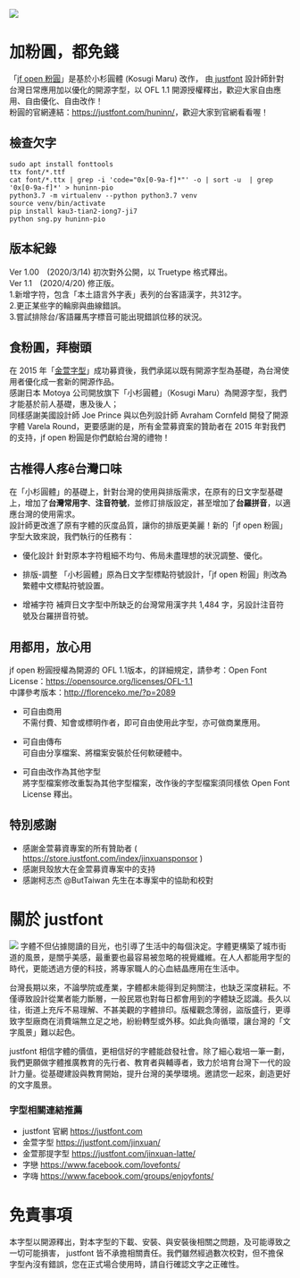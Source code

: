 ![](https://justfont-images.s3-ap-northeast-1.amazonaws.com/huninn/jf-open-huninn-banner.png)

# 加粉圓，都免錢
「[jf open 粉圓](http://bit.ly/39PiKeb "jf open 粉圓")」是基於小杉圓體 (Kosugi Maru) 改作，
由[ justfont](https://justfont.com " justfont") 設計師針對台灣日常應用加以優化的開源字型，以 OFL 1.1 開源授權釋出，歡迎大家自由應用、自由優化、自由改作！  
粉圓的官網連結：<https://justfont.com/huninn/>，歡迎大家到官網看看喔！

## 檢查欠字
```
sudo apt install fonttools
ttx font/*.ttf
cat font/*.ttx | grep -i 'code="0x[0-9a-f]*"' -o | sort -u  | grep '0x[0-9a-f]*' > huninn-pio
python3.7 -m virtualenv --python python3.7 venv
source venv/bin/activate 
pip install kau3-tian2-iong7-ji7
python sng.py huninn-pio

```

## 版本紀錄
Ver 1.00　(2020/3/14) 初次對外公開，以 Truetype 格式釋出。  
Ver 1.1　(2020/4/20) 修正版。  
1.新增字符，包含「本土語言外字表」表列的台客語漢字，共312字。  
2.更正某些字的輪廓與曲線錯誤。  
3.嘗試排除台/客語羅馬字標音可能出現錯誤位移的狀況。  

## 食粉圓，拜樹頭
在 2015 年「[金萱字型](https://justfont.com/jinxuan/ "金萱字型")」成功募資後，我們承諾以既有開源字型為基礎，為台灣使用者優化成一套新的開源作品。  
感謝日本 Motoya 公司開放旗下「小杉圓體」（Kosugi Maru）為開源字型，我們才能基於前人基礎，惠及後人；  
同樣感謝美國設計師 Joe Prince 與以色列設計師 Avraham Cornfeld 開發了開源字體 Varela Round，更要感謝的是，所有金萱募資案的贊助者在 2015 年對我們的支持，jf open 粉圓是你們獻給台灣的禮物！


## 古椎得人疼ê台灣口味
在「小杉圓體」的基礎上，針對台灣的使用與排版需求，在原有的日文字型基礎上，增加了**台灣常用字**、**注音符號**，並修訂排版設定，甚至增加了**台羅拼音**，以適應台灣的使用需求。  
設計師更改進了原有字體的灰度品質，讓你的排版更美麗！新的「jf open 粉圓」字型大致來說，我們執行的任務有：

- 優化設計
針對原本字符粗細不均勻、佈局未盡理想的狀況調整、優化。


- 排版-調整
「小杉圓體」原為日文字型標點符號設計，「jf open 粉圓」則改為繁體中文標點符號設置。

- 增補字符
補齊日文字型中所缺乏的台灣常用漢字共 1,484 字，另設計注音符號及台羅拼音符號。


## 用都用，放心用
jf open 粉圓授權為開源的 OFL 1.1版本，的詳細規定，請參考：Open Font License：<https://opensource.org/licenses/OFL-1.1>  
中譯參考版本：<http://florenceko.me/?p=2089>

- 可自由商用  
不需付費、知會或標明作者，即可自由使用此字型，亦可做商業應用。
  
- 可自由傳布  
可自由分享檔案、將檔案安裝於任何軟硬體中。  
  
- 可自由改作為其他字型  
將字型檔案修改重製為其他字型檔案，改作後的字型檔案須同樣依 Open Font License 釋出。



## 特別感謝
- 感謝金萱募資專案的所有贊助者 ( <https://store.justfont.com/index/jinxuansponsor> )  
- 感謝貝殼放大在金萱募資專案中的支持  
- 感謝柯志杰 @ButTaiwan 先生在本專案中的協助和校對  

# 關於 justfont
![](https://justfont-images.s3-ap-northeast-1.amazonaws.com/jf-logo-full-small.jpg)
字體不但佔據閱讀的目光，也引導了生活中的每個決定。字體更構築了城市街道的風景，是關乎美感，最重要也最容易被忽略的視覺纖維。在人人都能用字型的時代，更能透過方便的科技，將專家職人的心血結晶應用在生活中。

台灣長期以來，不論學院或產業，字體都未能得到足夠關注，也缺乏深度耕耘。不僅導致設計從業者能力斷層，一般民眾也對每日都會用到的字體缺乏認識。長久以往，街道上充斥不易理解、不甚美觀的字體排印。版權觀念薄弱，盜版盛行，更導致字型廠商在消費端無立足之地，紛紛轉型或外移。如此負向循環，讓台灣的「文字風景」難以起色。

justfont 相信字體的價值，更相信好的字體能啟發社會。除了細心栽培一筆一劃，我們更願做字體推廣教育的先行者、教育者與輔導者，致力於培育台灣下一代的設計力量。從基礎建設與教育開始，提升台灣的美學環境。邀請您一起來，創造更好的文字風景。


### 字型相關連結推薦
- justfont 官網 <https://justfont.com>
- 金萱字型 <https://justfont.com/jinxuan/>
- 金萱那提字型 <https://justfont.com/jinxuan-latte/>
- 字戀 <https://www.facebook.com/lovefonts/>
- 字嗨 <https://www.facebook.com/groups/enjoyfonts/>

# 免責事項
本字型以開源釋出，對本字型的下載、安裝、與安裝後相關之問題，及可能導致之一切可能損害， justfont 皆不承擔相關責任。我們雖然經過數次校對，但不擔保字型內沒有錯誤，您在正式場合使用時，請自行確認文字之正確性。
